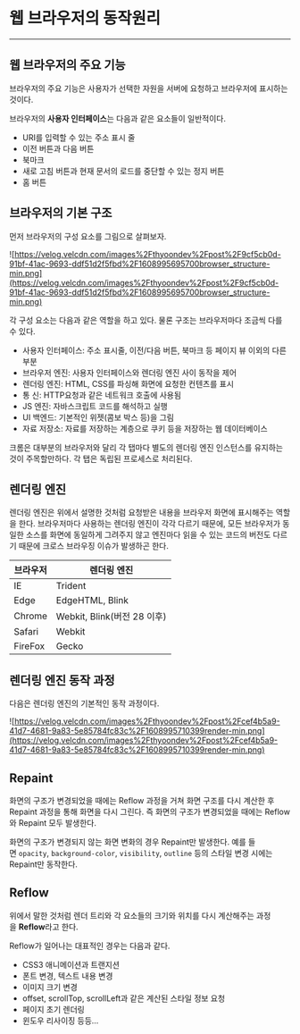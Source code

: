 # 웹 브라우저의 동작원리

---

## 웹 브라우저의 주요 기능

브라우저의 주요 기능은 사용자가 선택한 자원을 서버에 요청하고 브라우저에 표시하는 것이다.

브라우저의 **사용자 인터페이스**는 다음과 같은 요소들이 일반적이다.

- URI를 입력할 수 있는 주소 표시 줄
- 이전 버튼과 다음 버튼
- 북마크
- 새로 고침 버튼과 현재 문서의 로드를 중단할 수 있는 정지 버튼
- 홈 버튼

## 브라우저의 기본 구조

먼저 브라우저의 구성 요소를 그림으로 살펴보자.

![https://velog.velcdn.com/images%2Fthyoondev%2Fpost%2F9cf5cb0d-91bf-41ac-9693-ddf51d2f5fbd%2F1608995695700browser_structure-min.png](https://velog.velcdn.com/images%2Fthyoondev%2Fpost%2F9cf5cb0d-91bf-41ac-9693-ddf51d2f5fbd%2F1608995695700browser_structure-min.png)

각 구성 요소는 다음과 같은 역할을 하고 있다. 물론 구조는 브라우저마다 조금씩 다를 수 있다.

- 사용자 인터페이스: 주소 표시줄, 이전/다음 버튼, 북마크 등 페이지 뷰 이외의 다른 부분
- 브라우저 엔진: 사용자 인터페이스와 렌더링 엔진 사이 동작을 제어
- 렌더링 엔진: HTML, CSS를 파싱해 화면에 요청한 컨텐츠를 표시
- 통 신: HTTP요청과 같은 네트워크 호출에 사용됨
- JS 엔진: 자바스크립트 코드를 해석하고 실행
- UI 백엔드: 기본적인 위젯(콤보 박스 등)을 그림
- 자료 저장소: 자료를 저장하는 계층으로 쿠키 등을 저장하는 웹 데이터베이스

크롬은 대부분의 브라우저와 달리 각 탭마다 별도의 렌더링 엔진 인스턴스를 유지하는 것이 주목할만하다. 각 탭은 독립된 프로세스로 처리된다.

## 렌더링 엔진

렌더링 엔진은 위에서 설명한 것처럼 요청받은 내용을 브라우저 화면에 표시해주는 역할을 한다. 브라우저마다 사용하는 렌더링 엔진이 각각 다르기 때문에, 모든 브라우저가 동일한 소스를 화면에 동일하게 그려주지 않고 엔진마다 읽을 수 있는 코드의 버전도 다르기 때문에 크로스 브라우징 이슈가 발생하곤 한다.

| 브라우저 | 렌더링 엔진 |
| --- | --- |
| IE | Trident |
| Edge | EdgeHTML, Blink |
| Chrome | Webkit, Blink(버전 28 이후) |
| Safari | Webkit |
| FireFox | Gecko |

## 렌더링 엔진 동작 과정

다음은 렌더링 엔진의 기본적인 동작 과정이다.

![https://velog.velcdn.com/images%2Fthyoondev%2Fpost%2Fcef4b5a9-41d7-4681-9a83-5e85784fc83c%2F1608995710399render-min.png](https://velog.velcdn.com/images%2Fthyoondev%2Fpost%2Fcef4b5a9-41d7-4681-9a83-5e85784fc83c%2F1608995710399render-min.png)

## Repaint

화면의 구조가 변경되었을 때에는 Reflow 과정을 거쳐 화면 구조를 다시 계산한 후 Repaint 과정을 통해 화면을 다시 그린다. 즉 화면의 구조가 변경되었을 때에는 Reflow와 Repaint 모두 발생한다.

화면의 구조가 변경되지 않는 화면 변화의 경우 Repaint만 발생한다. 예를 들면 `opacity`, `background-color`, `visibility`, `outline` 등의 스타일 변경 시에는 Repaint만 동작한다.

## Reflow

위에서 말한 것처럼 렌더 트리와 각 요소들의 크기와 위치를 다시 계산해주는 과정을 **Reflow**라고 한다.

Reflow가 일어나는 대표적인 경우는 다음과 같다.

- CSS3 애니메이션과 트랜지션
- 폰트 변경, 텍스트 내용 변경
- 이미지 크기 변경
- offset, scrollTop, scrollLeft과 같은 계산된 스타일 정보 요청
- 페이지 초기 렌더링
- 윈도우 리사이징 등등…